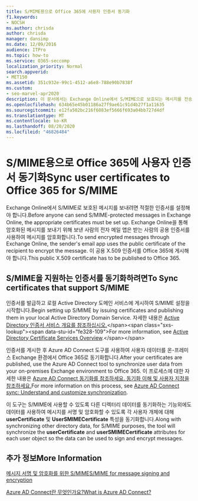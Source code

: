 ```yaml
---
title: S/MIME용으로 Office 365에 사용자 인증서 동기화
f1.keywords:
- NOCSH
ms.author: chrisda
author: chrisda
manager: dansimp
ms.date: 12/09/2016
audience: ITPro
ms.topic: how-to
ms.service: O365-seccomp
localization_priority: Normal
search.appverid:
- MET150
ms.assetid: 351c932e-99c1-4512-a6e8-788e90b7838f
ms.custom:
- seo-marvel-apr2020
description: 이 문서에서는 Exchange Online에서 S/MIME으로 보호되는 메시지를 전송하기 전에 Office 365에 적절한 인증서를 게시하는 방법을 알아봅니다.
ms.openlocfilehash: 634b65e45b01186a27f9ae61c91d4b27f1a11635
ms.sourcegitcommit: e12fa502bc216f6083ef5666f693a04bb727d4df
ms.translationtype: MT
ms.contentlocale: ko-KR
ms.lasthandoff: 08/20/2020
ms.locfileid: "46826484"
---
```

# <a name="sync-user-certificates-to-office-365-for-smime"></a><span data-ttu-id="fe328-103">S/MIME용으로 Office 365에 사용자 인증서 동기화</span><span class="sxs-lookup"><span data-stu-id="fe328-103">Sync user certificates to Office 365 for S/MIME</span></span>

<span data-ttu-id="fe328-104">Exchange Online에서 S/MIME로 보호된 메시지를 보내려면 적절한 인증서를 설정해야 합니다.</span><span class="sxs-lookup"><span data-stu-id="fe328-104">Before anyone can send S/MIME-protected messages in Exchange Online, the appropriate certificates must be set up.</span></span> <span data-ttu-id="fe328-105">Exchange Online을 통해 암호화된 메시지를 보내기 위해 보낸 사람의 전자 메일 앱은 받는 사람의 공용 인증서를 사용하여 메시지를 암호화합니다.</span><span class="sxs-lookup"><span data-stu-id="fe328-105">To send encrypted messages through Exchange Online, the sender's email app uses the public certificate of the recipient to encrypt the message.</span></span> <span data-ttu-id="fe328-106">이 공용 X.509 인증서를 Office 365에 게시해야 합니다.</span><span class="sxs-lookup"><span data-stu-id="fe328-106">This public X.509 certificate has to be published to Office 365.</span></span>

## <a name="to-sync-certificates-that-support-smime"></a><span data-ttu-id="fe328-107">S/MIME을 지원하는 인증서를 동기화하려면</span><span class="sxs-lookup"><span data-stu-id="fe328-107">To Sync certificates that support S/MIME</span></span>

<span data-ttu-id="fe328-108">인증서를 발급하고 로컬 Active Directory 도메인 서비스에 게시하여 S/MIME 설정을 시작합니다.</span><span class="sxs-lookup"><span data-stu-id="fe328-108">Begin setting up S/MIME by issuing certificates and publishing them in your local Active Directory Domain Service.</span></span> <span data-ttu-id="fe328-109">자세한 내용은 [Active Directory 인증서 서비스 개요를 참조하십시오.](https://docs.microsoft.com/previous-versions/windows/it-pro/windows-server-2012-R2-and-2012/hh831740(v=ws.11))</span><span class="sxs-lookup"><span data-stu-id="fe328-109">For more information, see [Active Directory Certificate Services Overview](https://docs.microsoft.com/previous-versions/windows/it-pro/windows-server-2012-R2-and-2012/hh831740(v=ws.11)).</span></span>

<span data-ttu-id="fe328-110">인증서를 게시한 후 Azure AD Connect 도구를 사용하여 사용자 데이터를 온-프레미스 Exchange 환경에서 Office 365로 동기화합니다.</span><span class="sxs-lookup"><span data-stu-id="fe328-110">After your certificates are published, use the Azure AD Connect tool to synchronize user data from your on-premises Exchange environment to Office 365.</span></span> <span data-ttu-id="fe328-111">이 프로세스에 대한 자세한 내용은 [Azure AD Connect 동기화를 참조하세요. 동기화 이해 및 사용자 지정을 참조하세요.](https://docs.microsoft.com/azure/active-directory/hybrid/how-to-connect-sync-whatis)</span><span class="sxs-lookup"><span data-stu-id="fe328-111">For more information on this process, see [Azure AD Connect sync: Understand and customize synchronization](https://docs.microsoft.com/azure/active-directory/hybrid/how-to-connect-sync-whatis).</span></span>

<span data-ttu-id="fe328-112">이 도구는 S/MIME에 사용할 수 있도록 다른 디렉터리 데이터를 동기화하는 기능외에도 데이터를 사용하여 메시지를 서명 및 암호화할 수 있도록 각 사용자 개체에 대해  **userCertificate** 및 **UserSMIMECertificate** 특성을 동기화합니다.</span><span class="sxs-lookup"><span data-stu-id="fe328-112">Along with synchronizing other directory data, for S/MIME purposes, the tool will synchronize the  **userCertificate** and **userSMIMECertificate** attributes for each user object so the data can be used to sign and encrypt messages.</span></span>

## <a name="more-information"></a><span data-ttu-id="fe328-113">추가 정보</span><span class="sxs-lookup"><span data-stu-id="fe328-113">More Information</span></span>

[<span data-ttu-id="fe328-114">메시지 서명 및 암호화를 위한 S/MIME</span><span class="sxs-lookup"><span data-stu-id="fe328-114">S/MIME for message signing and encryption</span></span>](s-mime-for-message-signing-and-encryption.md)

[<span data-ttu-id="fe328-115">Azure AD Connect란 무엇인가요?</span><span class="sxs-lookup"><span data-stu-id="fe328-115">What is Azure AD Connect?</span></span>](https://docs.microsoft.com/azure/active-directory/hybrid/whatis-azure-ad-connect)
